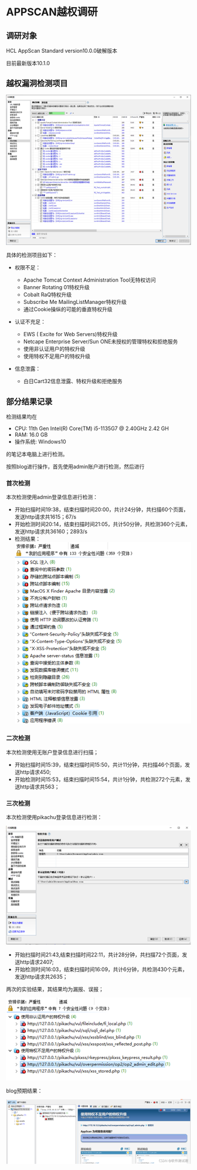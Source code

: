 <!--
 * @Author: Suez_kip 287140262@qq.com
 * @Date: 2023-04-03 17:19:16
 * @LastEditTime: 2023-04-03 23:06:31
 * @LastEditors: Suez_kip
 * @Description: 
-->
# APPSCAN越权调研

## 调研对象

HCL AppScan Standard version10.0.0破解版本  

目前最新版本10.1.0

## 越权漏洞检测项目

![图 1](../images2/14912db27c4b45dd14a5f292dce2141e035f63943f6a097c1baf7bbeb32df02e.png)  

具体的检测项目如下：  

- 权限不足：
  - Apache Tomcat Context Administration Tool无特权访问
  - Banner Rotating 01特权升级
  - Cobalt RaQ特权升级
  - Subscribe Me MailingListManager特权升级
  - 通过Cookie操纵的可能的垂直特权升级

- 认证不充足：
  - EWS ( Excite for Web Servers)特权升级
  - Netcape Enterprise Server/Sun ONE未授权的管理特权和拒绝服务
  - 使用非认证用户的特权升级
  - 使用特权不足用户的特权升级

- 信息泄露：
  - 白日Cart32信息泄露、特权升级和拒绝服务

## 部分结果记录

检测结果均在

- CPU: 11th Gen Intel(R) Core(TM) i5-1135G7 @ 2.40GHz   2.42 GH
- RAM: 16.0 GB
- 操作系统: Windows10

的笔记本电脑上进行检测。

按照blog进行操作，首先使用admin账户进行检测，然后进行

### 首次检测

本次检测使用admin登录信息进行检测：

- 开始扫描时间19:38，结束扫描时间20:00，共计24分钟，共扫描60个页面，发送http请求共1615；67/s
- 开始检测时间20:14，结束扫描时间21:05，共计50分钟，共检测360个元素，发送http请求共36160；2893/s
- 检测结果：
![图 3](../images2/68c341c3b11755f621065946641ae4bc32a91726cca70b6c4a22f756da520e13.png)  

### 二次检测

本次检测使用无账户登录信息进行扫描；

- 开始扫描时间15:39，结束扫描时间15:50，共计11分钟，共扫描46个页面，发送http请求450;
- 开始检测时间15:53，结束扫描时间15:54，共计1分钟，共检测272个元素，发送http请求共563；

### 三次检测

本次检测使用pikachu登录信息进行检测：  

![图 4](../images2/b16ee915218b553dffb9ce58c3c2705c4eebcf32f6103759de462c41be80082c.png)  

- 开始扫描时间21:43,结束扫描时间22:11，共计28分钟，共扫描72个页面，发送http请求2407;
- 开始检测时间16:03，结束扫描时间16:09，共计6分钟，共检测430个元素，发送http请求共2635；

两次的实验结果，其结果均为漏报、误报；

![图 5](../images2/18358b2920d16058b8e377c77473cfb5af3e382a67f9732c5c18f2ede67a51c8.png)  

blog预期结果：

![图 2](../images2/915194e3dd32041d184afdec1d61adcb0aeb06acff784eee5244e767fc861a2c.png)  
